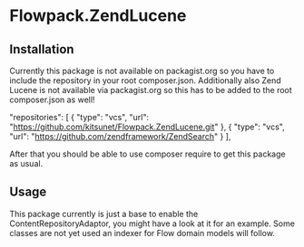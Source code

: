 Flowpack.ZendLucene
===================

Installation
------------

Currently this package is not available on packagist.org so you have to include the repository
in your root composer.json. Additionally also Zend Lucene is not available via packagist.org so
this has to be added to the root composer.json as well!

"repositories": [
	{
		"type": "vcs",
		"url": "https://github.com/kitsunet/Flowpack.ZendLucene.git"
	},
	{
		"type": "vcs",
		"url": "https://github.com/zendframework/ZendSearch"
	}
],

After that you should be able to use composer require to get this package as usual.

Usage
-----
This package currently is just a base to enable the ContentRepositoryAdaptor, you might
have a look at it for an example. Some classes are not yet used an indexer for Flow domain
models will follow.